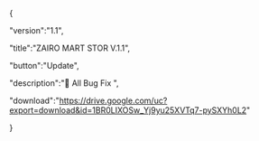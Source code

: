 {

 "version":"1.1",

 "title":"ZAIRO MART STOR V.1.1",

 "button":"Update",

 "description":"👀 All Bug Fix 
",

 "download":"https://drive.google.com/uc?export=download&id=1BR0LIXOSw_Yj9yu25XVTq7-pySXYh0L2"

}
